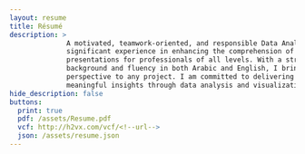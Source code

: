 ```yaml
---
layout: resume
title: Résumé
description: >
              A motivated, teamwork-oriented, and responsible Data Analyst, I have 
              significant experience in enhancing the comprehension of reports and 
              presentations for professionals of all levels. With a strong educational 
              background and fluency in both Arabic and English, I bring a diverse 
              perspective to any project. I am committed to delivering accurate and 
              meaningful insights through data analysis and visualization, and I amconstantly seeking new ways to improve my skills and stay up-to-date with the latest industry trends. 
hide_description: false
buttons:
  print: true
  pdf: /assets/Resume.pdf
  vcf: http://h2vx.com/vcf/<!--url-->
  json: /assets/resume.json
---
```

